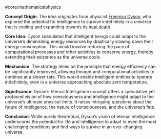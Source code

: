 #core/mathematicalphysics

**Concept Origin**: The idea originates from physicist [Freeman Dyson](https://en.wikipedia.org/wiki/Freeman_Dyson), who explored the potential for intelligence to survive indefinitely in a universe that is cooling and expanding towards its [heat death](https://en.wikipedia.org/wiki/Heat_death_of_the_universe).

**Core Idea**: Dyson speculated that intelligent beings could adapt to the universe’s diminishing energy resources by drastically slowing down their energy consumption. This would involve reducing the pace of computational processes and other activities to conserve energy, thereby extending their existence as the universe cools.

**Mechanism**: The strategy relies on the principle that energy efficiency can be significantly improved, allowing thought and computational activities to continue at a slower rate. This would enable intelligent entities to operate indefinitely, even in a universe approaching absolute zero temperature.

**Significance**: Dyson’s Eternal Intelligence concept offers a speculative yet profound vision of how consciousness and intelligence might adapt to the universe’s ultimate physical limits. It raises intriguing questions about the future of intelligence, the nature of consciousness, and the universe’s fate.

**Conclusion**: While purely theoretical, Dyson’s vision of eternal intelligence underscores the potential for life and intelligence to adapt to even the most challenging conditions and find ways to survive in an ever-changing universe.
